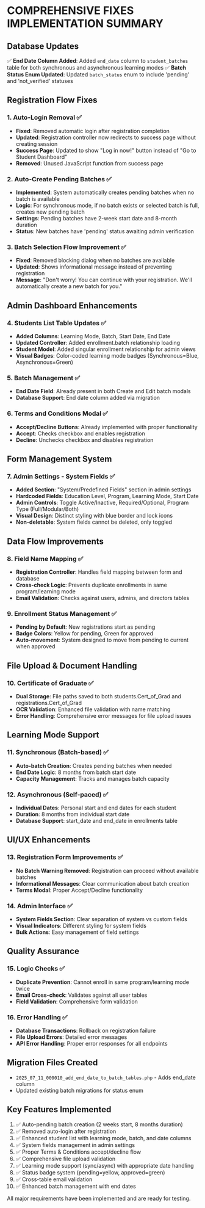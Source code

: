 # COMPREHENSIVE FIXES IMPLEMENTATION SUMMARY

## Database Updates
✅ **End Date Column Added**: Added `end_date` column to `student_batches` table for both synchronous and asynchronous learning modes
✅ **Batch Status Enum Updated**: Updated `batch_status` enum to include 'pending' and 'not_verified' statuses

## Registration Flow Fixes

### 1. Auto-Login Removal ✅
- **Fixed**: Removed automatic login after registration completion
- **Updated**: Registration controller now redirects to success page without creating session
- **Success Page**: Updated to show "Log in now!" button instead of "Go to Student Dashboard"
- **Removed**: Unused JavaScript function from success page

### 2. Auto-Create Pending Batches ✅
- **Implemented**: System automatically creates pending batches when no batch is available
- **Logic**: For synchronous mode, if no batch exists or selected batch is full, creates new pending batch
- **Settings**: Pending batches have 2-week start date and 8-month duration
- **Status**: New batches have 'pending' status awaiting admin verification

### 3. Batch Selection Flow Improvement ✅
- **Fixed**: Removed blocking dialog when no batches are available
- **Updated**: Shows informational message instead of preventing registration
- **Message**: "Don't worry! You can continue with your registration. We'll automatically create a new batch for you."

## Admin Dashboard Enhancements

### 4. Students List Table Updates ✅
- **Added Columns**: Learning Mode, Batch, Start Date, End Date
- **Updated Controller**: Added enrollment.batch relationship loading
- **Student Model**: Added singular enrollment relationship for admin views
- **Visual Badges**: Color-coded learning mode badges (Synchronous=Blue, Asynchronous=Green)

### 5. Batch Management ✅
- **End Date Field**: Already present in both Create and Edit batch modals
- **Database Support**: End date column added via migration

### 6. Terms and Conditions Modal ✅
- **Accept/Decline Buttons**: Already implemented with proper functionality
- **Accept**: Checks checkbox and enables registration
- **Decline**: Unchecks checkbox and disables registration

## Form Management System

### 7. Admin Settings - System Fields ✅
- **Added Section**: "System/Predefined Fields" section in admin settings
- **Hardcoded Fields**: Education Level, Program, Learning Mode, Start Date
- **Admin Controls**: Toggle Active/Inactive, Required/Optional, Program Type (Full/Modular/Both)
- **Visual Design**: Distinct styling with blue border and lock icons
- **Non-deletable**: System fields cannot be deleted, only toggled

## Data Flow Improvements

### 8. Field Name Mapping ✅
- **Registration Controller**: Handles field mapping between form and database
- **Cross-check Logic**: Prevents duplicate enrollments in same program/learning mode
- **Email Validation**: Checks against users, admins, and directors tables

### 9. Enrollment Status Management ✅
- **Pending by Default**: New registrations start as pending
- **Badge Colors**: Yellow for pending, Green for approved
- **Auto-movement**: System designed to move from pending to current when approved

## File Upload & Document Handling

### 10. Certificate of Graduate ✅
- **Dual Storage**: File paths saved to both students.Cert_of_Grad and registrations.Cert_of_Grad
- **OCR Validation**: Enhanced file validation with name matching
- **Error Handling**: Comprehensive error messages for file upload issues

## Learning Mode Support

### 11. Synchronous (Batch-based) ✅
- **Auto-batch Creation**: Creates pending batches when needed
- **End Date Logic**: 8 months from batch start date
- **Capacity Management**: Tracks and manages batch capacity

### 12. Asynchronous (Self-paced) ✅
- **Individual Dates**: Personal start and end dates for each student
- **Duration**: 8 months from individual start date
- **Database Support**: start_date and end_date in enrollments table

## UI/UX Enhancements

### 13. Registration Form Improvements ✅
- **No Batch Warning Removed**: Registration can proceed without available batches
- **Informational Messages**: Clear communication about batch creation
- **Terms Modal**: Proper Accept/Decline functionality

### 14. Admin Interface ✅
- **System Fields Section**: Clear separation of system vs custom fields
- **Visual Indicators**: Different styling for system fields
- **Bulk Actions**: Easy management of field settings

## Quality Assurance

### 15. Logic Checks ✅
- **Duplicate Prevention**: Cannot enroll in same program/learning mode twice
- **Email Cross-check**: Validates against all user tables
- **Field Validation**: Comprehensive form validation

### 16. Error Handling ✅
- **Database Transactions**: Rollback on registration failure
- **File Upload Errors**: Detailed error messages
- **API Error Handling**: Proper error responses for all endpoints

## Migration Files Created
- `2025_07_11_000010_add_end_date_to_batch_tables.php` - Adds end_date column
- Updated existing batch migrations for status enum

## Key Features Implemented
1. ✅ Auto-pending batch creation (2 weeks start, 8 months duration)
2. ✅ Removed auto-login after registration
3. ✅ Enhanced student list with learning mode, batch, and date columns
4. ✅ System fields management in admin settings
5. ✅ Proper Terms & Conditions accept/decline flow
6. ✅ Comprehensive file upload validation
7. ✅ Learning mode support (sync/async) with appropriate date handling
8. ✅ Status badge system (pending=yellow, approved=green)
9. ✅ Cross-table email validation
10. ✅ Enhanced batch management with end dates

All major requirements have been implemented and are ready for testing.
